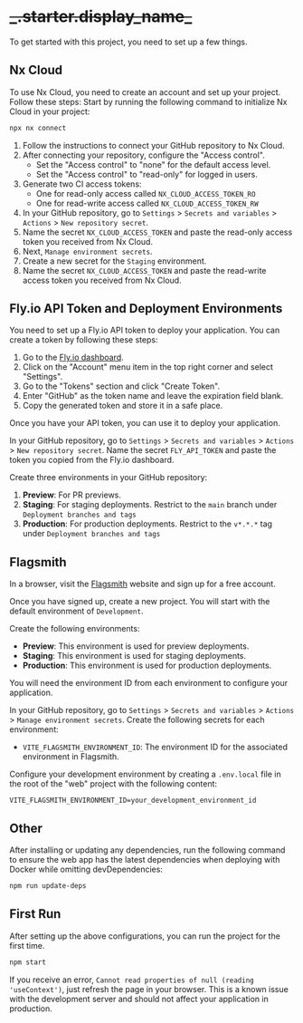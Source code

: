# ~~\_.starter.display_name\_~~

To get started with this project, you need to set up a few things.

## Nx Cloud

To use Nx Cloud, you need to create an account and set up your project. Follow these steps:
Start by running the following command to initialize Nx Cloud in your project:

```bash
npx nx connect
```

1. Follow the instructions to connect your GitHub repository to Nx Cloud.
2. After connecting your repository, configure the "Access control".
   - Set the "Access control" to "none" for the default access level.
   - Set the "Access control" to "read-only" for logged in users.
3. Generate two CI access tokens:
   - One for read-only access called `NX_CLOUD_ACCESS_TOKEN_RO`
   - One for read-write access called `NX_CLOUD_ACCESS_TOKEN_RW`
4. In your GitHub repository, go to `Settings` > `Secrets and variables` > `Actions` > `New repository secret`.
5. Name the secret `NX_CLOUD_ACCESS_TOKEN` and paste the read-only access token you received from Nx Cloud.
6. Next, `Manage environment secrets`.
7. Create a new secret for the `Staging` environment.
8. Name the secret `NX_CLOUD_ACCESS_TOKEN` and paste the read-write access token you received from Nx Cloud.

## Fly.io API Token and Deployment Environments

You need to set up a Fly.io API token to deploy your application. You can create a token by following these steps:

1. Go to the [Fly.io dashboard](https://fly.io/dashboard).
2. Click on the "Account" menu item in the top right corner and select "Settings".
3. Go to the "Tokens" section and click "Create Token".
4. Enter "GitHub" as the token name and leave the expiration field blank.
5. Copy the generated token and store it in a safe place.

Once you have your API token, you can use it to deploy your application.

In your GitHub repository, go to `Settings` > `Secrets and variables` > `Actions` > `New repository secret`.
Name the secret `FLY_API_TOKEN` and paste the token you copied from the Fly.io dashboard.

Create three environments in your GitHub repository:

1. **Preview**: For PR previews.
2. **Staging**: For staging deployments.
   Restrict to the `main` branch under `Deployment branches and tags`
3. **Production**: For production deployments.
   Restrict to the `v*.*.*` tag under `Deployment branches and tags`

## Flagsmith

In a browser, visit the [Flagsmith](https://flagsmith.com/) website and sign up for a free account.

Once you have signed up, create a new project.
You will start with the default environment of `Development`.

Create the following environments:

- **Preview**: This environment is used for preview deployments.
- **Staging**: This environment is used for staging deployments.
- **Production**: This environment is used for production deployments.

You will need the environment ID from each environment to configure your application.

In your GitHub repository, go to `Settings` > `Secrets and variables` > `Actions` > `Manage environment secrets`.
Create the following secrets for each environment:

- `VITE_FLAGSMITH_ENVIRONMENT_ID`: The environment ID for the associated environment in Flagsmith.

Configure your development environment by creating a `.env.local` file in the root of the "web" project with the following content:

```dotenv
VITE_FLAGSMITH_ENVIRONMENT_ID=your_development_environment_id
```

## Other

After installing or updating any dependencies, run the following command to ensure the web app has the latest dependencies when deploying with Docker while omitting devDependencies:

```bash
npm run update-deps
```

## First Run

After setting up the above configurations, you can run the project for the first time.

```bash
npm start
```

If you receive an error, `Cannot read properties of null (reading 'useContext')`, just refresh the page in your browser. This is a known issue with the development server and should not affect your application in production.
